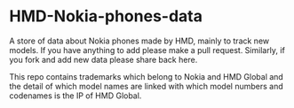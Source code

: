 # HMD-Nokia-phones-data
A store of data about Nokia phones made by HMD, mainly to track new models. If you have anything to add please make a pull request. Similarly, if you fork and add new data please share back here.

This repo contains trademarks which belong to Nokia and HMD Global and the detail of which model names are linked with which model numbers and codenames is the IP of HMD Global.
